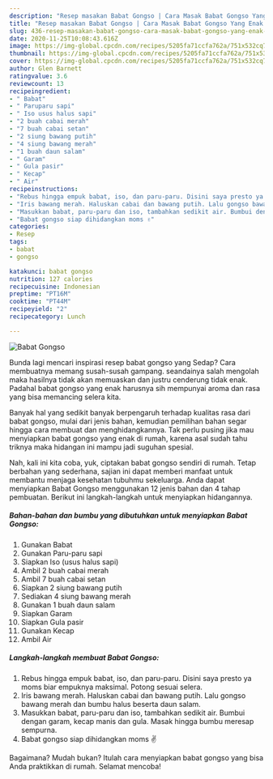 ```yaml
---
description: "Resep masakan Babat Gongso | Cara Masak Babat Gongso Yang Enak dan Simpel"
title: "Resep masakan Babat Gongso | Cara Masak Babat Gongso Yang Enak dan Simpel"
slug: 436-resep-masakan-babat-gongso-cara-masak-babat-gongso-yang-enak-dan-simpel
date: 2020-11-25T10:08:43.616Z
image: https://img-global.cpcdn.com/recipes/5205fa71ccfa762a/751x532cq70/babat-gongso-foto-resep-utama.jpg
thumbnail: https://img-global.cpcdn.com/recipes/5205fa71ccfa762a/751x532cq70/babat-gongso-foto-resep-utama.jpg
cover: https://img-global.cpcdn.com/recipes/5205fa71ccfa762a/751x532cq70/babat-gongso-foto-resep-utama.jpg
author: Glen Barnett
ratingvalue: 3.6
reviewcount: 13
recipeingredient:
- " Babat"
- " Paruparu sapi"
- " Iso usus halus sapi"
- "2 buah cabai merah"
- "7 buah cabai setan"
- "2 siung bawang putih"
- "4 siung bawang merah"
- "1 buah daun salam"
- " Garam"
- " Gula pasir"
- " Kecap"
- " Air"
recipeinstructions:
- "Rebus hingga empuk babat, iso, dan paru-paru. Disini saya presto ya moms biar empuknya maksimal. Potong sesuai selera."
- "Iris bawang merah. Haluskan cabai dan bawang putih. Lalu gongso bawang merah dan bumbu halus beserta daun salam."
- "Masukkan babat, paru-paru dan iso, tambahkan sedikit air. Bumbui dengan garam, kecap manis dan gula. Masak hingga bumbu meresap sempurna."
- "Babat gongso siap dihidangkan moms ✌"
categories:
- Resep
tags:
- babat
- gongso

katakunci: babat gongso 
nutrition: 127 calories
recipecuisine: Indonesian
preptime: "PT16M"
cooktime: "PT44M"
recipeyield: "2"
recipecategory: Lunch

---
```



![Babat Gongso](https://img-global.cpcdn.com/recipes/5205fa71ccfa762a/751x532cq70/babat-gongso-foto-resep-utama.jpg)

Bunda lagi mencari inspirasi resep babat gongso yang Sedap? Cara membuatnya memang susah-susah gampang. seandainya salah mengolah maka hasilnya tidak akan memuaskan dan justru cenderung tidak enak. Padahal babat gongso yang enak harusnya sih mempunyai aroma dan rasa yang bisa memancing selera kita.



Banyak hal yang sedikit banyak berpengaruh terhadap kualitas rasa dari babat gongso, mulai dari jenis bahan, kemudian pemilihan bahan segar hingga cara membuat dan menghidangkannya. Tak perlu pusing jika mau menyiapkan babat gongso yang enak di rumah, karena asal sudah tahu triknya maka hidangan ini mampu jadi suguhan spesial.


Nah, kali ini kita coba, yuk, ciptakan babat gongso sendiri di rumah. Tetap berbahan yang sederhana, sajian ini dapat memberi manfaat untuk membantu menjaga kesehatan tubuhmu sekeluarga. Anda dapat menyiapkan Babat Gongso menggunakan 12 jenis bahan dan 4 tahap pembuatan. Berikut ini langkah-langkah untuk menyiapkan hidangannya.

<!--inarticleads1-->

##### Bahan-bahan dan bumbu yang dibutuhkan untuk menyiapkan Babat Gongso:

1. Gunakan  Babat
1. Gunakan  Paru-paru sapi
1. Siapkan  Iso (usus halus sapi)
1. Ambil 2 buah cabai merah
1. Ambil 7 buah cabai setan
1. Siapkan 2 siung bawang putih
1. Sediakan 4 siung bawang merah
1. Gunakan 1 buah daun salam
1. Siapkan  Garam
1. Siapkan  Gula pasir
1. Gunakan  Kecap
1. Ambil  Air




<!--inarticleads2-->

##### Langkah-langkah membuat Babat Gongso:

1. Rebus hingga empuk babat, iso, dan paru-paru. Disini saya presto ya moms biar empuknya maksimal. Potong sesuai selera.
1. Iris bawang merah. Haluskan cabai dan bawang putih. Lalu gongso bawang merah dan bumbu halus beserta daun salam.
1. Masukkan babat, paru-paru dan iso, tambahkan sedikit air. Bumbui dengan garam, kecap manis dan gula. Masak hingga bumbu meresap sempurna.
1. Babat gongso siap dihidangkan moms ✌




Bagaimana? Mudah bukan? Itulah cara menyiapkan babat gongso yang bisa Anda praktikkan di rumah. Selamat mencoba!
